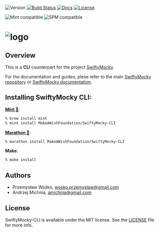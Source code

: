 ![Version](https://img.shields.io/badge/Version-4.0.2-blue.svg)
[![Build Status](https://travis-ci.org/MakeAWishFoundation/SwiftyMocky.svg?branch=master)](https://travis-ci.org/MakeAWishFoundation/SwiftyMocky)
[![Docs](https://cdn.rawgit.com/MakeAWishFoundation/SwiftyMocky/master/docs/badge.svg)](https://cdn.rawgit.com/MakeAWishFoundation/SwiftyMocky/master/docs/index.html)
[![License](https://img.shields.io/cocoapods/l/SwiftyMocky.svg?style=flat)](http://cocoapods.org/pods/SwiftyMocky)

![Mint compatible](https://img.shields.io/badge/🌱%20Mint-compatible-brightgreen.svg)
![SPM compatible](https://img.shields.io/badge/SPM-compatible-orange.svg?style=flat&logo=swift)

# ![logo][logo]

<a name="overview"></a>

## Overview

This is a **CLI** counterpart for the project [SwiftyMocky](https://github.com/MakeAWishFoundation/SwiftyMocky).

For the documentation and guides, plese refer to the main [SwiftyMocky repository](https://github.com/MakeAWishFoundation/SwiftyMocky) or [SwiftyMocky documentation][link-docs].

## Installing SwiftyMocky CLI:

**[Mint 🌱](https://github.com/yonaskolb/Mint)**:

```bash
% brew install mint
% mint install MakeAWishFoundation/SwiftyMocky-CLI
```

**[Marathon 🏃](https://github.com/JohnSundell/Marathon)**:

```bash
% marathon install MakeAWishFoundation/SwiftyMocky-CLI
```
**Make**:

```bash
% make install
```

<a name="authors"></a>

## Authors

- Przemysław Wośko, wosko.przemyslaw@gmail.com
- Andrzej Michnia, amichnia@gmail.com

<a name="license"></a>

## License

SwiftyMocky-CLI is available under the MIT license. See the [LICENSE][link-license] file for more info.

<!-- Links -->

[link-license]: ./LICENSE
[link-docs]: https://cdn.rawgit.com/MakeAWishFoundation/SwiftyMocky/4.0.1/docs/index.html
[logo]: https://raw.githubusercontent.com/MakeAWishFoundation/SwiftyMocky/4.0.1/icon.png
